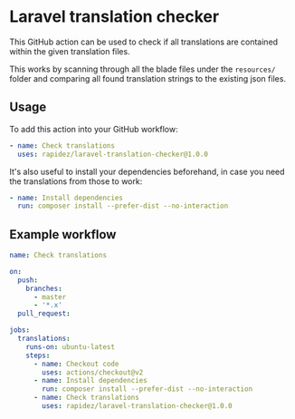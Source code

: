 # Laravel translation checker

This GitHub action can be used to check if all translations are contained within the given translation files.

This works by scanning through all the blade files under the `resources/` folder and comparing all found translation strings to the existing json files.

## Usage

To add this action into your GitHub workflow:

```yaml
- name: Check translations
  uses: rapidez/laravel-translation-checker@1.0.0
```

It's also useful to install your dependencies beforehand, in case you need the translations from those to work:

```yaml
- name: Install dependencies
  run: composer install --prefer-dist --no-interaction
```

## Example workflow

```yaml
name: Check translations

on:
  push:
    branches:
      - master
      - '*.x'
  pull_request:

jobs:
  translations:
    runs-on: ubuntu-latest
    steps:
      - name: Checkout code
        uses: actions/checkout@v2
      - name: Install dependencies
        run: composer install --prefer-dist --no-interaction
      - name: Check translations
        uses: rapidez/laravel-translation-checker@1.0.0
```